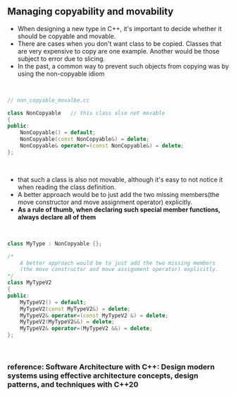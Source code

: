 ## Managing copyability and movability

* When designing a new type in C++, it's important to decide whether it should be copyable and movable. 
* There are cases when you don't want class to be copied. Classes that are very expensive to copy are one example. Another would be those subject to error due to slicing.
* In the past, a common way to prevent such objects from copying was by using the non-copyable idiom

</br>

``` c++
// non_copyable_movalbe.cc

class NonCopyable   // this class also not movable
{
public:
    NonCopyable() = default;
    NonCopyable(const NonCopyable&) = delete;
    NonCopyable& operator=(const NonCopyable&) = delete;
};
```

</br>

* that such a class is also not movable, although it's easy to not notice it when reading the class definition.
* A better approach would be to just add the two missing members(the move constructor and move assignment operator) explicitly.
* __As a rule of thumb, when declaring such special member functions, always declare all of them__

</br>

``` c++
class MyType : NonCopyable {};

/*
    A better approach would be to just add the two missing members
    (the move constructor and move assignment operator) explicitly.
*/
class MyTypeV2 
{
public:
    MyTypeV2() = default;
    MyTypeV2(const MyTypeV2&) = delete;
    MyTypeV2& operator=(const MyTypeV2 &) = delete;
    MyTypeV2(MyTypeV2&&) = delete;
    MyTypeV2& operator=(MyTypeV2 &&) = delete; 
};

```

</br>

### reference: Software Architecture with C++: Design modern systems using effective architecture concepts, design patterns, and techniques with C++20